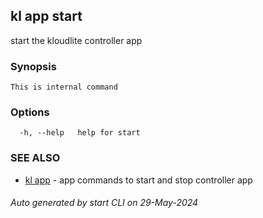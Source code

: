 ## kl app start

start the kloudlite controller app

### Synopsis

```
This is internal command
```

### Options

```
  -h, --help   help for start
```

### SEE ALSO

* [kl app](kl_app.md)  - app commands to start and stop controller app

###### Auto generated by start CLI on 29-May-2024
